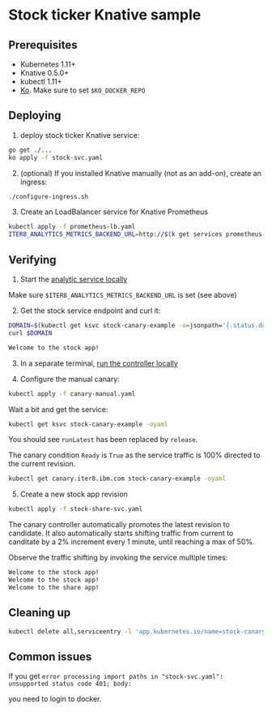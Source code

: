 # Stock ticker Knative sample

## Prerequisites

* Kubernetes 1.11+
* Knative 0.5.0+
* kubectl 1.11+
* [Ko](https://github.com/google/ko). Make sure to set `$KO_DOCKER_REPO`

## Deploying

1. deploy stock ticker Knative service:

```sh
go get ./...
ko apply -f stock-svc.yaml
```

2. (optional) If you installed Knative manually (not as an add-on), create an ingress:

```sh
./configure-ingress.sh
```

3. Create an LoadBalancer service for Knative Prometheus

```sh
kubectl apply -f prometheus-lb.yaml
ITER8_ANALYTICS_METRICS_BACKEND_URL=http://$(k get services prometheus-system-np-lb -o=jsonpath='{.status.loadBalancer.ingress[0].ip}' -n knative-monitoring)
```

## Verifying

1. Start the [analytic service locally](https://github.ibm.com/istio-research/iter8/tree/master/scripts)

Make sure `$ITER8_ANALYTICS_METRICS_BACKEND_URL` is set (see above)

2. Get the stock service endpoint and curl it:

```sh
DOMAIN=$(kubectl get ksvc stock-canary-example -o=jsonpath='{.status.domain}')
curl $DOMAIN

Welcome to the stock app!
```

3. In a separate terminal, [run the controller locally](../../README.md#run-the-controller-locally)

4. Configure the manual canary:

```sh
kubectl apply -f canary-manual.yaml
```

Wait a bit and get the service:

```sh
kubectl get ksvc stock-canary-example -oyaml
```

You should see `runLatest` has been replaced by `release`.

The canary condition `Ready` is `True` as the service traffic is 100% directed to the current revision.

```sh
kubectl get canary.iter8.ibm.com stock-canary-example -oyaml
```

5. Create a new stock app revision

```sh
kubectl apply -f stock-share-svc.yaml
```

The canary controller automatically promotes the latest revision to candidate.
It also automatically starts shifting traffic from current to canditate by a 2% increment every 1 minute, until
reaching a max of 50%.

Observe the traffic shifting by invoking the service multiple times:

```sh
Welcome to the stock app!
Welcome to the stock app!
Welcome to the share app!
```

## Cleaning up

```sh
kubectl delete all,serviceentry -l 'app.kubernetes.io/name=stock-canary-example'
```

## Common issues

If you get `error processing import paths in "stock-svc.yaml": unsupported status code 401; body:`

you need to login to docker.
